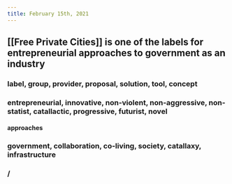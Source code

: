 ```yaml
---
title: February 15th, 2021
---
```


## [[Free Private Cities]] is one of the labels for entrepreneurial approaches to government as an industry
### label, group, provider, proposal, solution, tool, concept

### entrepreneurial, innovative, non-violent, non-aggressive, non-statist, catallactic, progressive, futurist, novel 
#### approaches

### government, collaboration, co-living, society, catallaxy, infrastructure
### /
